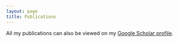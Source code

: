 ```yaml
---
layout: page
title: Publications
---
```

All my publications can also be viewed on my [Google Scholar profile](https://scholar.google.com/citations?user=4987Pm4AAAAJ).
